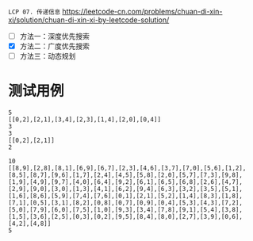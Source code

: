 
`LCP 07. 传递信息` https://leetcode-cn.com/problems/chuan-di-xin-xi/solution/chuan-di-xin-xi-by-leetcode-solution/
- [ ] 方法一：深度优先搜索
- [x] 方法二：广度优先搜索
- [ ] 方法三：动态规划

# 测试用例

```
5
[[0,2],[2,1],[3,4],[2,3],[1,4],[2,0],[0,4]]
3
3
[[0,2],[2,1]]
2

10
[[8,9],[2,8],[8,1],[6,9],[6,7],[2,3],[4,6],[3,7],[7,0],[5,6],[1,2],[8,5],[8,7],[9,6],[1,7],[2,4],[4,5],[5,8],[2,0],[5,7],[7,3],[9,8],[1,9],[4,9],[9,7],[4,0],[6,4],[9,2],[6,1],[6,5],[6,8],[2,6],[4,7],[2,9],[9,0],[3,0],[1,3],[4,1],[6,2],[9,4],[6,3],[3,2],[3,5],[5,1],[1,6],[8,6],[5,9],[7,4],[7,6],[0,1],[2,1],[5,2],[1,4],[8,3],[1,8],[7,1],[0,5],[3,1],[8,2],[0,8],[0,7],[0,9],[0,4],[5,3],[4,3],[7,2],[5,0],[7,9],[6,0],[7,5],[1,0],[9,3],[3,4],[7,8],[9,1],[5,4],[3,8],[1,5],[3,6],[2,5],[0,3],[0,2],[9,5],[8,4],[8,0],[2,7],[3,9],[0,6],[4,2],[4,8]]
5
```
